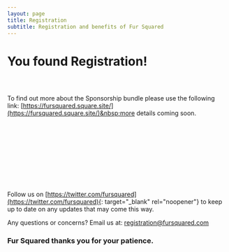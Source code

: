 ```yaml
---
layout: page
title: Registration
subtitle: Registration and benefits of Fur Squared
---
```


# You found Registration\!

### &nbsp;

To find out more about the Sponsorship bundle please use the following link:&nbsp;[https://fursquared.square.site/](https://fursquared.square.site/)&nbsp;more details coming soon.

&nbsp;

&nbsp;

&nbsp;

&nbsp;

&nbsp;

Follow us on [https://twitter.com/fursquared](https://twitter.com/fursquared){: target="_blank" rel="noopener"} to keep up to date on any updates that may come this way.

Any questions or concerns? Email us at:&nbsp;[registration@fursquared.com](mailto:registration@fursquared.com)

### Fur Squared thanks you for your patience.&nbsp;
